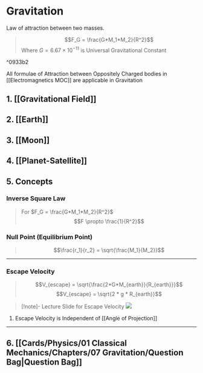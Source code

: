 # Gravitation
Law of attraction between two masses.
>$$F_G = \frac{G*M_1*M_2}{R^2}$$
Where $G = 6.67 \times 10^{-11}$ is Universal Gravitational Constant

^0933b2

All formulae of Attraction between Oppositely Charged bodies in [[Electromagnetics MOC]] are applicable in Gravitation 

## 1. [[Gravitational Field]]
## 2. [[Earth]]
## 3. [[Moon]]
## 4. [[Planet-Satellite]]
## 5. Concepts
### Inverse Square Law
>For $F_G = \frac{G*M_1*M_2}{R^2}$
$$F \propto \frac{1}{R^2}$$
### Null Point (Equilibrium Point)
>$$\frac{r_1}{r_2} = \sqrt{\frac{M_1}{M_2}}$$
>
***
### Escape Velocity
>$$V_{escape} = \sqrt{\frac{2*G*M_{earth}}{R_{earth}}}$$
>$$V_{escape} = \sqrt{2 * g * R_{earth}}$$

>[!note]- Lecture Slide for Escape Velocity
>![](https://i.imgur.com/8bh5s2e.png)

1. Escape Velocity is Independent of [[Angle of Projection]]
***
## 6. [[Cards/Physics/01 Classical Mechanics/Chapters/07 Gravitation/Question Bag|Question Bag]]